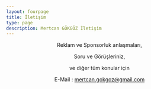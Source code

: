 ```yaml
---
layout: fourpage
title: İletişim
type: page
description: Mertcan GÖKGÖZ İletişim
---
```


<center>Reklam ve Sponsorluk anlaşmaları,

Soru ve Görüşleriniz,

ve diğer tüm konular için<br>

E-Mail : <a href="mailto:mertcan.gokgoz@gmail.com">mertcan.gokgoz@gmail.com</a><br>
</center>

